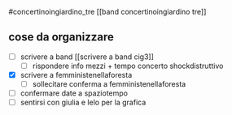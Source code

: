 #concertinoingiardino_tre
[[band concertinoingiardino tre]]


## cose da organizzare
- [ ] scrivere a band
    [[scrivere a band cig3]]
    - [ ] rispondere info mezzi + tempo concerto shockdistruttivo
- [x] scrivere a femministenellaforesta
    - [ ] sollecitare conferma a femministenellaforesta
- [ ] confermare date a spaziotempo
- [ ] sentirsi con giulia e lelo per la grafica